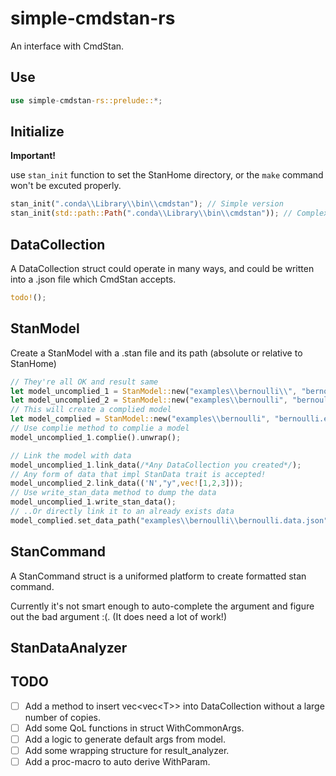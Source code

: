 # simple-cmdstan-rs

An interface with CmdStan.

## Use

``` Rust
use simple-cmdstan-rs::prelude::*;
```

## Initialize

**Important!**

use `stan_init` function to set the StanHome directory, or the `make` command won't be excuted properly.

``` Rust
stan_init(".conda\\Library\\bin\\cmdstan"); // Simple version
stan_init(std::path::Path(".conda\\Library\\bin\\cmdstan")); // Complex version
```

## DataCollection

A DataCollection struct could operate in many ways, and could be written into a .json file which CmdStan accepts.

``` Rust
todo!();
```

## StanModel

Create a StanModel with a .stan file and its path (absolute or relative to StanHome)

``` Rust
// They're all OK and result same
let model_uncomplied_1 = StanModel::new("examples\\bernoulli\\", "bernoulli.stan");
let model_uncomplied_2 = StanModel::new("examples\\bernoulli", "bernoulli");
// This will create a complied model
let model_complied = StanModel::new("examples\\bernoulli", "bernoulli.exe");
// Use complie method to complie a model
model_uncomplied_1.complie().unwrap();

// Link the model with data
model_uncomplied_1.link_data(/*Any DataCollection you created*/);
// Any form of data that impl StanData trait is accepted!
model_uncomplied_2.link_data(('N',"y",vec![1,2,3]));
// Use write_stan_data method to dump the data
model_uncomplied_1.write_stan_data();
// ..Or directly link it to an already exists data
model_complied.set_data_path("examples\\bernoulli\\bernoulli.data.json");
```

## StanCommand

A StanCommand struct is a uniformed platform to create formatted stan command.

Currently it's not smart enough to auto-complete the argument and figure out the bad argument :(. (It does need a lot of work!)

## StanDataAnalyzer

## TODO

- [ ] Add a method to insert vec<vec<T\>\> into DataCollection without a large number of copies.
- [ ] Add some QoL functions in struct WithCommonArgs.
- [ ] Add a logic to generate default args from model.
- [ ] Add some wrapping structure for result_analyzer.
- [ ] Add a proc-macro to auto derive WithParam.
